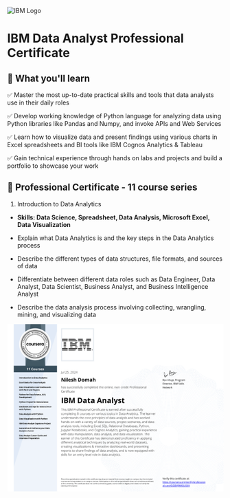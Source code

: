 ![IBM Logo](https://github.com/ndomah/IBM-Data-Analyst-Professional-Certificate/blob/main/IBM%20Logo.png)
# IBM Data Analyst Professional Certificate
## 🧠 What you'll learn
✅ Master the most up-to-date practical skills and tools that data analysts use in their daily roles

✅ Develop working knowledge of Python language for analyzing data using Python libraries like Pandas and Numpy, and invoke APIs and Web Services

✅ Learn how to visualize data and present findings using various charts in Excel spreadsheets and BI tools like IBM Cognos Analytics & Tableau

✅ Gain technical experience through hands on labs and projects and build a portfolio to showcase your work

## 📜 Professional Certificate - 11 course series
1. Introduction to Data Analytics

- **Skills: Data Science, Spreadsheet, Data Analysis, Microsoft Excel, Data Visualization**
  
- Explain what Data Analytics is and the key steps in the Data Analytics process

- Describe the different types of data structures, file formats, and sources of data
  
- Differentiate between different data roles such as Data Engineer, Data Analyst, Data Scientist, Business Analyst, and Business Intelligence Analyst
  
- Describe the data analysis process involving collecting, wrangling, mining, and visualizing data
  

![IBM Cert](https://github.com/ndomah/IBM-Data-Analyst-Professional-Certificate/blob/main/IBM%20Data%20Analyst%20Certificate.png)
